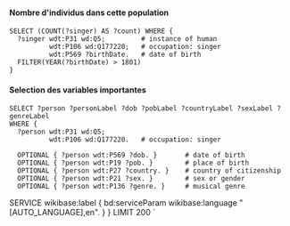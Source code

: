 #### Nombre d'individus dans cette population
```
SELECT (COUNT(?singer) AS ?count) WHERE {
  ?singer wdt:P31 wd:Q5;         # instance of human
          wdt:P106 wd:Q177220;   # occupation: singer
          wdt:P569 ?birthDate.   # date of birth
  FILTER(YEAR(?birthDate) > 1801)
}
```
#### Selection des variables importantes
```
SELECT ?person ?personLabel ?dob ?pobLabel ?countryLabel ?sexLabel ?genreLabel
WHERE {
  ?person wdt:P31 wd:Q5;
          wdt:P106 wd:Q177220.   # occupation: singer
  
  OPTIONAL { ?person wdt:P569 ?dob. }       # date of birth
  OPTIONAL { ?person wdt:P19 ?pob. }        # place of birth
  OPTIONAL { ?person wdt:P27 ?country. }    # country of citizenship
  OPTIONAL { ?person wdt:P21 ?sex. }        # sex or gender
  OPTIONAL { ?person wdt:P136 ?genre. }     # musical genre
```
  
  SERVICE wikibase:label { bd:serviceParam wikibase:language "[AUTO_LANGUAGE],en". }
}
LIMIT 200
`
